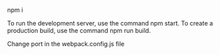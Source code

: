 npm i

To run the development server, use the command npm start.
To create a production build, use the command npm run build.

Change port in the webpack.config.js file
